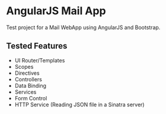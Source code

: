 AngularJS Mail App
=====================

Test project for a Mail WebApp using AngularJS and Bootstrap.

## Tested Features
- UI Router/Templates
- Scopes
- Directives
- Controllers
- Data Binding
- Services
- Form Control
- HTTP Service (Reading JSON file in a Sinatra server)

